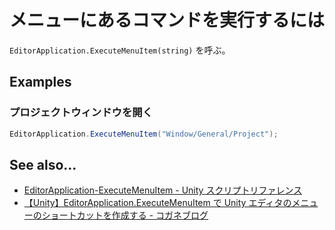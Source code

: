 # メニューにあるコマンドを実行するには

`EditorApplication.ExecuteMenuItem(string)` を呼ぶ。

## Examples

### プロジェクトウィンドウを開く

```cs
EditorApplication.ExecuteMenuItem("Window/General/Project");
```

## See also...

- [EditorApplication-ExecuteMenuItem - Unity スクリプトリファレンス](https://docs.unity3d.com/ja/current/ScriptReference/EditorApplication.ExecuteMenuItem.html)
- [【Unity】EditorApplication.ExecuteMenuItem で Unity エディタのメニューのショートカットを作成する - コガネブログ](https://baba-s.hatenablog.com/entry/2014/07/31/100204)
